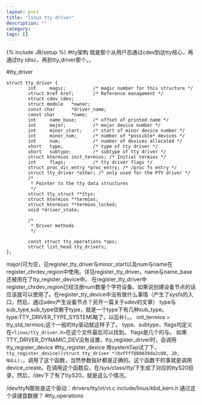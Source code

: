 ```yaml
---
layout: post
title: "linux tty driver"
description: ""
category: 
tags: []
---
```

{% include JB/setup %}
#tty架构
就是那个从用户态通过cdev到达tty核心，再通过tty ldisc，再到tty_driver那个。。

#tty_driver

    struct tty_driver {
            int     magic;          /* magic number for this structure */
            struct kref kref;       /* Reference management */
            struct cdev cdev;
            struct module   *owner;
            const char      *driver_name;
            const char      *name;
            int     name_base;      /* offset of printed name */
            int     major;          /* major device number */
            int     minor_start;    /* start of minor device number */
            int     minor_num;      /* number of *possible* devices */
            int     num;            /* number of devices allocated */
            short   type;           /* type of tty driver */
            short   subtype;        /* subtype of tty driver */
            struct ktermios init_termios; /* Initial termios */
            int     flags;          /* tty driver flags */
            struct proc_dir_entry *proc_entry; /* /proc fs entry */
            struct tty_driver *other; /* only used for the PTY driver */
            /*
             * Pointer to the tty data structures
             */
            struct tty_struct **ttys;
            struct ktermios **termios;
            struct ktermios **termios_locked;
            void *driver_state;
    
            /*
             * Driver methods
             */
    
            const struct tty_operations *ops;
            struct list_head tty_drivers;
    };
major(可为空，见register_tty_driver与minor_start以及num与name在register_chrdev_region中使用。详见register_tty_driver。name与name_base还被用在了tty_register_device中。
在register_tty_driver中register_chrdev_region已经注册num数量个字符设备。如果说创建设备节点的话应该就可以使用了。在register_tty_device中没有做什么事情（产生了sysfs的入口，然后，通过udev产生设备节点？另开一篇关于udev的文章）
type与sub_type,sub_type信赖于type，就是一个type下有几种sub_type。
type:TTY_DRIVER_TYPE_SYSTEM(略了，以后补）。。
init_termios = tty_std_termios;这个一般的tty驱动就这样子了。
type、subtype、flags均定义在`<linux/tty_driver.h>`在这个文件最后可以找到。
flags是几个的与。
如果TTY_DRIVER_DYNAMIC_DEV没有设置，tty_register_driver时，会调用tty_register_device
#tty_register_device
用systemTap试了下，`tty_register_device((struct tty_driver *)0xffff880039da2c00, 20, NULL);`，调用了这个函数，当然参数指针都是正确的。这个函数干的事就是调用device_create。在调用这个函数后，在/sys/class/tty/下生成了对应的ttyS20目录，然后，/dev下了有了ttyS20。就是这么个情况。

/dev/ttyN那些是这个驱动：drivers/tty/vt/vt.c
include/linux/kbd_kern.h 通过这个读键盘数据？
#tty_operations

